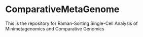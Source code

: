 # ComparativeMetaGenome
This is the repository for Raman-Sorting Single-Cell Analysis of Minimetagenomics and Comparative Genomics

